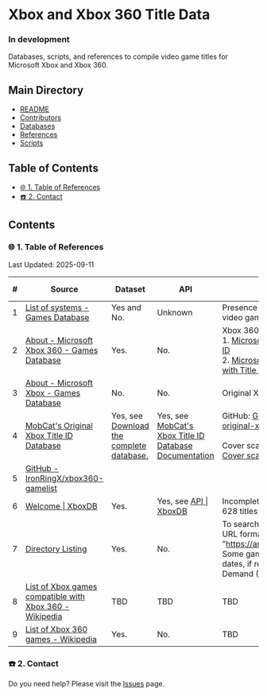 # Xbox and Xbox 360 Title Data

### In development

Databases, scripts, and references to compile video game titles for Microsoft Xbox and Xbox 360.

## Main Directory

- [README](./README.md)
- [Contributors](./CONTRIBUTORS.md)
- [Databases](./databases/README.md)
- [References](./REFERENCES.md)
- [Scripts](./scripts/README.md)

## Table of Contents

- [🌐 1. Table of References](#-1-table-of-references)
- [☎️ 2. Contact](#-2-contact)

## Contents

### 🌐 1. Table of References

Last Updated: 2025-09-11

| #  | Source | Dataset | API | Notes | Last Updated |
|----|--------|---------|-----|-------|--------------|
| 1  | [List of systems - Games Database](./REFERENCES.md#8) | Yes and No. | Unknown | Presence of **Dataset**(s) depend on the video game system. | Unknown |
| 2  | [About - Microsoft Xbox 360 - Games Database](./REFERENCES.md#1) | Yes. | No.  | Xbox 360 retail and XBLA games:<br>1. [Microsoft Xbox 360 games list with Title ID](./REFERENCES.md#13)<br>2. [Microsoft Xbox Live Arcade games list with Title ID](./REFERENCES.md#14) | Unknown |
| 3  | [About - Microsoft Xbox - Games Database](./REFERENCES.md#2) | No. | No. | Original Xbox | Unknown |
| 4  | [MobCat's Original Xbox Title ID Database](./REFERENCES.md#15) | Yes, see [Download the complete database.](./REFERENCES.md#3) | Yes, see [MobCat's Xbox Title ID Database Documentation](./REFERENCES.md#16) | GitHub: [GitHub - MobCat/MobCats-original-xbox-game-list](./REFERENCES.md#5); Original Xbox.<br><br>Cover scans and box art: [Original Xbox Cover scans](./REFERENCES.md#17) | 2025-08-30 |
| 5  | [GitHub - IronRingX/xbox360-gamelist](./REFERENCES.md#4) |  |  |  | 2023-04-19 |
| 6  | [Welcome \| XboxDB](./REFERENCES.md#20) | Yes. | Yes, see [API \| XboxDB](./REFERENCES.md#1) | Incomplete. Xbox 360: 1136 titles; XBLA: 628 titles | Unknown |
| 7  | [Directory Listing](./REFERENCES.md#2) | Yes. | No. | To search by Title ID, use the following URL format: "https://archive.rushhosting.net/TITLE_ID". Some games may reflect different release dates, if re-released as Games on Demand (GOD). | Unknown |
| 8  | [List of Xbox games compatible with Xbox 360 - Wikipedia](./REFERENCES.md#12) | TBD | TBD | TBD | TBD |
| 9  | [List of Xbox 360 games - Wikipedia](./REFERENCES.md#9) | Yes. | No. | TBD | TBD |

### ☎️ 2. Contact

Do you need help? Please visit the [Issues][21] page.

[21]: https://github.com/portellam/xbox-and-xbox-360-title-data/issues